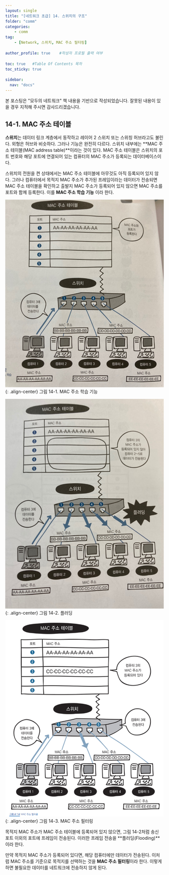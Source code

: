 ```yaml
---
layout: single
title: "[네트워크 초급] 14. 스위치의 구조"
folder: "comm"
categories:
    - comm
tag:
    - [Network, 스위치, MAC 주소 필터링]

author_profile: true    #작성자 프로필 출력 여부

toc: true   #Table Of Contents 목차 
toc_sticky: true

sidebar:
  nav: "docs"
---
```


본 포스팅은 "모두의 네트워크" 책 내용을 기반으로 작성되었습니다.
잘못된 내용이 있을 경우 지적해 주시면 감사드리겠습니다.

## 14-1. MAC 주소 테이블
**스위치**는 데이터 링크 계층에서 동작하고 레이어 2 스위치 또는 스위칭 허브라고도 불린다. 외형은 허브와 비슷하다. 그러나 기능은 완전히 다르다. 스위치 내부에는 **MAC 주소 테이블(MAC address table)**이라는 것이 있다. MAC 주소 테이블은 스위치의 포트 번호와 해당 포트에 연결되어 있는 컴퓨터의 MAC 주소가 등록되는 데이터베이스이다.

스위치의 전원을 켠 상태에서는 MAC 주소 테이블에 아무것도 아직 등록되어 있지 않다. 그러나 컴퓨터에서 목적지 MAC 주소가 추가된 프레임이라는 데이터가 전송되면 MAC 주소 테이블을 확인하고 출발지 MAC 주소가 등록되어 있지 않으면 MAC 주소를 포트와 함께 등록한다. 이를 **MAC 주소 학습 기능** 이라 한다.

![그림 14-1. MAC 주소 학습 기능](/assets/images/comm/14-1.png)
{: .align-center}
그림 14-1. MAC 주소 학습 기능

![그림 14-2. 플러딩](/assets/images/comm/14-2.png)
{: .align-center}
그림 14-2. 플러딩

![그림 14-3. MAC 주소 필터링](/assets/images/comm/14-3.png)
{: .align-center}
그림 14-3. MAC 주소 필터링

목적지 MAC 주소가 MAC 주소 테이블에 등록되어 있지 않으면, 그림 14-2처럼 송신 포트 이외의 포트에 프레임이 전송된다. 이러한 프레임 전송을 **플러딩(Flooding)**이라 한다.

만약 목적지 MAC 주소가 등록되어 있다면, 해당 컴퓨터에만 데이터가 전송된다. 이처럼 MAC 주소를 기준으로 목적지를 선택하는 것을 **MAC 주소 필터링**이라 한다. 이렇게 하면 불필요한 데이터를 네트워크에 전송하지 않게 된다.